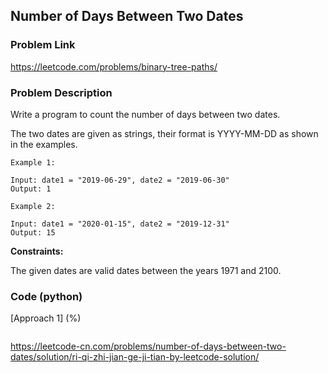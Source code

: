 ## Number of Days Between Two Dates

### Problem Link

https://leetcode.com/problems/binary-tree-paths/

### Problem Description 

Write a program to count the number of days between two dates.

The two dates are given as strings, their format is YYYY-MM-DD as shown in the examples.

```
Example 1:

Input: date1 = "2019-06-29", date2 = "2019-06-30"
Output: 1

```

```
Example 2:

Input: date1 = "2020-01-15", date2 = "2019-12-31"
Output: 15

```

**Constraints:**

The given dates are valid dates between the years 1971 and 2100.

### Code (python)

[Approach 1] (%) 

```c++

```

https://leetcode-cn.com/problems/number-of-days-between-two-dates/solution/ri-qi-zhi-jian-ge-ji-tian-by-leetcode-solution/